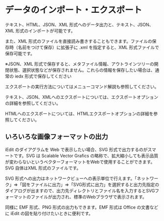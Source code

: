 # データのインポート・エクスポート
テキスト、HTML、JSON、XML 形式へのデータ出力と、テキスト、JSON、XML 形式のインポートが可能です。　

また、XML 形式のファイルを直接読み書きすることもできます。ファイルの保存時（名前をつけて保存）に拡張子に .xml を指定すると、XML 形式ファイルで保存可能です。

※JSON、XML 形式で保存すると、メタファイル情報、アウトラインツリーの開閉状態、選択状態などが保存されません。これらの情報を保存したい場合は、通常の iedx 形式で保存してください

エクスポートの実行方法についてはメニューコマンド解説も参照してください。

テキスト、JSON、XMLへのエクスポートについては、エクスポートオプションの詳細を参照してください。

HTMLへのエクスポートについては、HTMLエクスポートオプションの詳細を参照してください。

## いろいろな画像フォーマットの出力
iEdit のダイアグラムを Web で表示したい場合、SVG 形式で出力するのがスマートです。SVG は Scalable Vector Grafics の略称で、拡大縮小しても表示品質が変わらないというベクターフォーマットをWebで使用することができます。SVG 自体はXML 形式のファイルです。

SVG 形式への出力はネットワークビューへの表示単位で行えます。「ネットワーク」⇒「図をファイルに出力」⇒「SVG形式に出力」を選択すると出力先指定のダイアログが出ますので、出力先ディレクトリとファイル名を入力するとSVGフォーマットのファイルが出力され、標準のWebブラウザで表示されます。

同様に EMF 形式、PNG 形式の出力もできます。EMF 形式は Office の文書などに iEdit の図を貼り付けたいときに便利です。